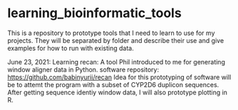 # learning_bioinformatic_tools
This is a repository to prototype tools that I need to learn to use for my projects. They will be separated by folder and describe their use and give examples for how to run with existing data.


June 23, 2021:
Learning recan: 
    A tool Phil introduced to me for generating window aligner data in Python. 
    software repository: https://github.com/babinyurii/recan
Idea for this prototyping of software will be to attemt the program with a subset of CYP2D6 duplicon sequences. After getting sequence identiy window data, I will also prototype plotting in R.